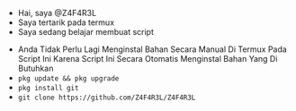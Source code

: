 - Hai, saya @Z4F4R3L
- Saya tertarik pada termux
- Saya sedang belajar membuat script
<!--- Z4F4R3L/Z4F4R3L adalah repositori khusus ✨ karena `README.md` (file ini) muncul di profil GitHub Anda. Anda dapat mengeklik tautan Pratinjau untuk melihat perubahan Anda. --->
- Anda Tidak Perlu Lagi Menginstal Bahan Secara Manual Di Termux Pada Script Ini Karena Script Ini Secara Otomatis Menginstal Bahan Yang Di Butuhkan
- `pkg update && pkg upgrade`
- `pkg install git`
- `git clone https://github.com/Z4F4R3L/Z4F4R3L`
